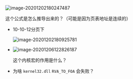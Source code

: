![image-20201202180247487](https://cdn.jsdelivr.net/gh/smallzhong/picgo-pic-bed/image-20201202180247487.png)

这个公式是怎么推导出来的？（可能是因为页表地址是连续的）

+ 10-10-12分页下

  ![image-20201202180925781](https://cdn.jsdelivr.net/gh/smallzhong/picgo-pic-bed/image-20201202180925781.png)
  
+ ![image-20201206122826187](https://cdn.jsdelivr.net/gh/smallzhong/picgo-pic-bed/image-20201206122826187.png)

  这个内核宏的作用是什么？

  
  
+ 为啥 `kernel32.dll`  `RVA_TO_FOA` 会失败？

  